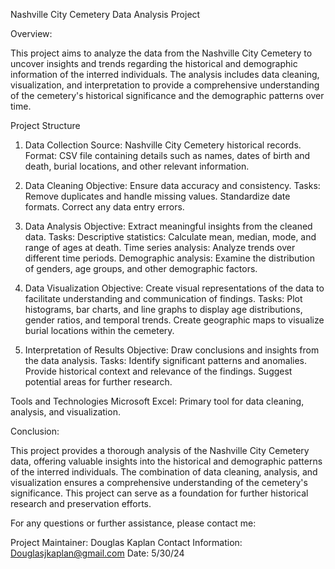 Nashville City Cemetery Data Analysis Project

Overview:

This project aims to analyze the data from the Nashville City Cemetery to uncover insights and trends regarding the historical and demographic information of the interred individuals. The analysis includes data cleaning, visualization, and interpretation to provide a comprehensive understanding of the cemetery's historical significance and the demographic patterns over time.

Project Structure

1. Data Collection
Source: Nashville City Cemetery historical records.
Format: CSV file containing details such as names, dates of birth and death, burial locations, and other relevant information.

2. Data Cleaning
Objective: Ensure data accuracy and consistency.
Tasks:
Remove duplicates and handle missing values.
Standardize date formats.
Correct any data entry errors.

3. Data Analysis
Objective: Extract meaningful insights from the cleaned data.
Tasks:
Descriptive statistics: Calculate mean, median, mode, and range of ages at death.
Time series analysis: Analyze trends over different time periods.
Demographic analysis: Examine the distribution of genders, age groups, and other demographic factors.

4. Data Visualization
Objective: Create visual representations of the data to facilitate understanding and communication of findings.
Tasks:
Plot histograms, bar charts, and line graphs to display age distributions, gender ratios, and temporal trends.
Create geographic maps to visualize burial locations within the cemetery.

5. Interpretation of Results
Objective: Draw conclusions and insights from the data analysis.
Tasks:
Identify significant patterns and anomalies.
Provide historical context and relevance of the findings.
Suggest potential areas for further research.

Tools and Technologies
Microsoft Excel: Primary tool for data cleaning, analysis, and visualization.


Conclusion:

This project provides a thorough analysis of the Nashville City Cemetery data, offering valuable insights into the historical and demographic patterns of the interred individuals. The combination of data cleaning, analysis, and visualization ensures a comprehensive understanding of the cemetery's significance. This project can serve as a foundation for further historical research and preservation efforts.

For any questions or further assistance, please contact me:

Project Maintainer: Douglas Kaplan
Contact Information: Douglasjkaplan@gmail.com
Date: 5/30/24
